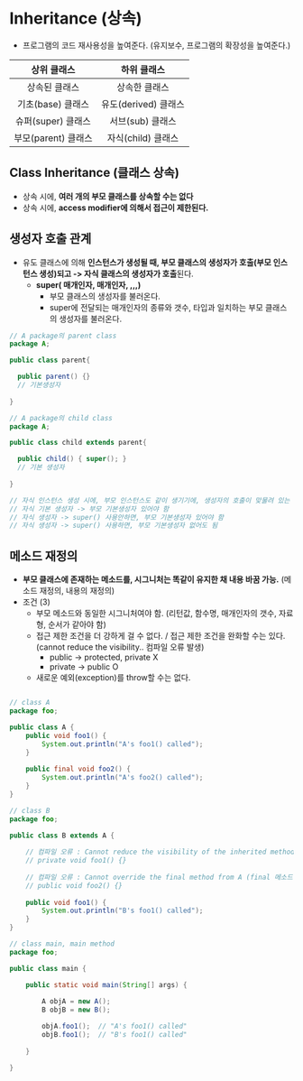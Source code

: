 # Inheritance (상속)

  - 프로그램의 코드 재사용성을 높여준다. (유지보수, 프로그램의 확장성을 높여준다.)

  |상위 클래스|하위 클래스|
  |:---:|:---:|
  |상속된 클래스|상속한 클래스|
  |기초(base) 클래스|유도(derived) 클래스|
  |슈퍼(super) 클래스|서브(sub) 클래스|
  |부모(parent) 클래스|자식(child) 클래스|

## Class Inheritance (클래스 상속) 

  - 상속 시에, **여러 개의 부모 클래스를 상속할 수는 없다**
  - 상속 시에, **access modifier에 의해서 접근이 제한된다.**
  
## 생성자 호출 관계
  
  - 유도 클래스에 의해 **인스턴스가 생성될 때, 부모 클래스의 생성자가 호출(부모 인스턴스 생성)되고 -> 자식 클래스의 생성자가 호출**된다.
    - **super( 매개인자, 매개인자, ,,,)**
      - 부모 클래스의 생성자를 불러온다.
      - super에 전달되는 매개인자의 종류와 갯수, 타입과 일치하는 부모 클래스의 생성자를 불러온다.
    
```java
// A package의 parent class
package A;

public class parent{

  public parent() {}
  // 기본생성자
  
}

// A package의 child class
package A;

public class child extends parent{

  public child() { super(); }
  // 기본 생성자
  
}

// 자식 인스턴스 생성 시에, 부모 인스턴스도 같이 생기기에, 생성자의 호출이 맞물려 있는 것이므로..!
// 자식 기본 생성자 -> 부모 기본생성자 있어야 함
// 자식 생성자 -> super() 사용안하면, 부모 기본생성자 있어야 함
// 자식 생성자 -> super() 사용하면, 부모 기본생성자 없어도 됨

```

## 메소드 재정의

  - **부모 클래스에 존재하는 메소드를, 시그니처는 똑같이 유지한 채 내용 바꿈 가능.** (메소드 재정의, 내용의 재정의)
  - 조건 (3)
    - 부모 메소드와 동일한 시그니처여야 함. (리턴값, 함수명, 매개인자의 갯수, 자료형, 순서가 같아야 함)
    - 접근 제한 조건을 더 강하게 걸 수 없다. / 접근 제한 조건을 완화할 수는 있다. (cannot reduce the visibility.. 컴파일 오류 발생)
      - public -> protected, private X
      - private -> public O
    - 새로운 예외(exception)를 throw할 수는 없다.

```java

// class A
package foo;

public class A {
	public void foo1() {
		System.out.println("A's foo1() called");
	}
	
	public final void foo2() {
		System.out.println("A's foo2() called");
	}
}

// class B
package foo;

public class B extends A {
	
	// 컴파일 오류 : Cannot reduce the visibility of the inherited method from A (제한 강화 불가)
	// private void foo1() {}
	
	// 컴파일 오류 : Cannot override the final method from A (final 메소드 재정의 불가)
	// public void foo2() {}
	
	public void foo1() {
		System.out.println("B's foo1() called");
	}
}

// class main, main method
package foo;

public class main {

	public static void main(String[] args) {
		
		A objA = new A();
		B objB = new B();

		objA.foo1();  // "A's foo1() called"
		objB.foo1();  // "B's foo1() called"
		
	}

}

```












